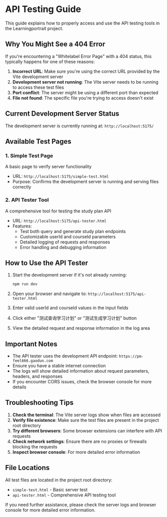 # API Testing Guide

This guide explains how to properly access and use the API testing tools in the Learningportrait project.

## Why You Might See a 404 Error

If you're encountering a "Whitelabel Error Page" with a 404 status, this typically happens for one of these reasons:

1. **Incorrect URL**: Make sure you're using the correct URL provided by the Vite development server
2. **Development server not running**: The Vite server needs to be running to access these test files
3. **Port conflict**: The server might be using a different port than expected
4. **File not found**: The specific file you're trying to access doesn't exist

## Current Development Server Status

The development server is currently running at: `http://localhost:5175/`

## Available Test Pages

### 1. Simple Test Page
A basic page to verify server functionality
- URL: `http://localhost:5175/simple-test.html`
- Purpose: Confirms the development server is running and serving files correctly

### 2. API Tester Tool
A comprehensive tool for testing the study plan API
- URL: `http://localhost:5175/api-tester.html`
- Features:
  - Test both query and generate study plan endpoints
  - Customizable userId and courseId parameters
  - Detailed logging of requests and responses
  - Error handling and debugging information

## How to Use the API Tester

1. Start the development server if it's not already running:
   ```bash
   npm run dev
   ```

2. Open your browser and navigate to: `http://localhost:5175/api-tester.html`

3. Enter valid userId and courseId values in the input fields

4. Click either "测试查询学习计划" or "测试生成学习计划" button

5. View the detailed request and response information in the log area

## Important Notes

- The API tester uses the development API endpoint: `https://pm-feel666.gaodun.com`
- Ensure you have a stable internet connection
- The logs will show detailed information about request parameters, headers, and responses
- If you encounter CORS issues, check the browser console for more details

## Troubleshooting Tips

1. **Check the terminal**: The Vite server logs show when files are accessed
2. **Verify file existence**: Make sure the test files are present in the project root directory
3. **Try different browsers**: Some browser extensions can interfere with API requests
4. **Check network settings**: Ensure there are no proxies or firewalls blocking the requests
5. **Inspect browser console**: For more detailed error information

## File Locations

All test files are located in the project root directory:
- `simple-test.html` - Basic server test
- `api-tester.html` - Comprehensive API testing tool

If you need further assistance, please check the server logs and browser console for more detailed error information.